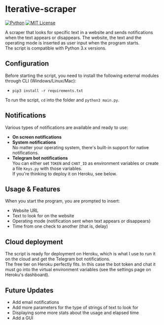 # Iterative-scraper

[![Python](https://img.shields.io/badge/python-3670A0?style=for-the-badge&logo=python&logoColor=ffdd54)](https://www.python.org/)
[![MIT License](https://img.shields.io/github/license/drew458/iterative-scraper?style=for-the-badge)](https://opensource.org/licenses/MIT)  

A scraper that looks for specific text in a website and sends notifications when the text appears or disappears. The website, the text and the operating mode is inserted as user input when the program starts.  
The script is compatible with Python 3.x versions.

## Configuration

Before starting the script, you need to install the following external modules through CLI (Windows/Linux/Mac):
* `pip3 install -r requirements.txt`

To run the script, `cd` into the folder and `python3 main.py`.

## Notifications

Various types of notifications are available and ready to use:
* **On screen notifications**
* **System notifications**   
    No matter your operating system, there's built-in support for native notifications.
* **Telegram bot notifications**  
  You can either set `TOKEN` and `CHAT_ID` as environment variables or create a file `Keys.py` with those variables.  
  If you're thinking to deploy it on Heroku, see below.

## Usage & Features

When you start the program, you are prompted to insert:
* Website URL
* Text to look for on the website
* Operating mode (notification sent when text appears or disappears)
* Time from one check to another (that is, delay)

## Cloud deployment

The script is ready for deployment on Heroku, which is what I use to run it on the cloud and get the Telegram bot notifications.  
The free tier on Heroku perfectly fits. In this case the bot token and chat it must go into the virtual environment variables (see the settings page on Heroku's dashboard).

## Future Updates

* Add email notifications
* Add more parameters for the type of strings of text to look for
* Displaying some more stats about the usage and elapsed time
* Add a GUI

